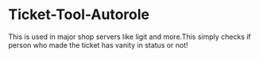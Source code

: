 # Ticket-Tool-Autorole
This is used in major shop servers like ligit and more.This simply checks if person who made the ticket has vanity in status or not!
